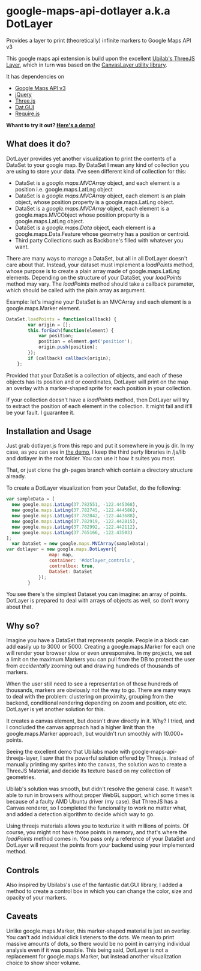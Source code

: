 google-maps-api-dotlayer a.k.a DotLayer 
=======================================

Provides a layer to print (theoretically) infinite markers to Google Maps API v3

This google maps api extension is build upon the excellent [Ubilab's ThreeJS Layer](https://github.com/ubilabs/google-maps-api-threejs-layer), which in turn was based on the [CanvasLayer utility library](https://google-maps-utility-library-v3.googlecode.com/svn/trunk/canvaslayer/docs/reference.html).

It has dependencies on 

* [Google Maps API v3](https://developers.google.com/maps/)
* [jQuery](http://jquery.com/)
* [Three.js](http://threejs.org/)
* [Dat.GUI](https://code.google.com/p/dat-gui/)
* [Require.js](http://requirejs.org/)

**Whant to try it out? [Here's a demo!](https://instagis.github.io/google-maps-api-dotlayer/demo.html)**

## What does it do? 

DotLayer provides yet another visualization to print the contents of a DataSet to your google map. By DataSet I mean any kind of collection you are using to store your data. I've seen different kind of collection for this:
* DataSet is a *google.maps.MVCArray* object, and each element is a position i.e. google.maps.LatLng object
* DataSet is a *google.maps.MVCArray* object, each element is an plain object, whose position property is a google.maps.LatLng object.
* DataSet is a *google.maps.MVCArray* object, each element is a google.maps.MVCObject whose position property is a google.maps.LatLng object.
* DataSet is a *google.maps.Data* object, each element is a google.maps.Data.Feature whose geometry has a position or centroid.
* Third party Collections such as Backbone's filled with whatever you want.

There are many ways to manage a DataSet, but all in all DotLayer doesn't care about that. Instead, your dataset must implement a *loadPoints* method, whose purpose is to create a plain array made of google.maps.LatLng elements. Depending on the structure of your DataSet, your *loadPoints* method may vary. The *loadPoints* method should take a callback parameter, which should be called with the plain array as argument.

Example: let's imagine your DataSet is an MVCArray and each element is a google.maps.Marker element.

```js
DataSet.loadPoints = function(callback) {
		var origin = [];
		this.forEach(function(element) {
			var position;
			position = element.get('position');
			origin.push(position);
		});
		if (callback) callback(origin);
	};

```
Provided that your DataSet is a collection of objects, and each of these objects has its position and or coordinates, DotLayer will print on the map an overlay with a marker-shaped sprite for each position in your collection.

If your collection doesn't have a  *loadPoints* method, then DotLayer will try to extract the position of each element in the collection. It might fail and it'll be your fault. I guarantee it.


## Installation and Usage

Just grab dotlayer.js from this repo and put it somewhere in you js dir. In my case, as you can see in [the demo](http://instagis.github.io/google-maps-api-dotlayer/demo.html), I keep the third party libraries in /js/lib and dotlayer in the root folder. You can use it how it suites you most.

That, or just clone the gh-pages branch which contain a directory structure already.

To create a DotLayer visualization from your DataSet, do the following:

```js
var sampleData = [
  new google.maps.LatLng(37.782551, -122.445368),
  new google.maps.LatLng(37.782745, -122.444586),
  new google.maps.LatLng(37.782842, -122.443688),
  new google.maps.LatLng(37.782919, -122.442815),
  new google.maps.LatLng(37.782992, -122.442112),
  new google.maps.LatLng(37.765166, -122.43503)
];
  var DataSet = new google.maps.MVCArray(sampleData);
var dotlayer = new google.maps.DotLayer({
				map: map,
				container: '#dotlayer_controls',
				controlbox: true,
				DataSet: DataSet
			});
		}

```

You see there's the simplest Dataset you can imagine: an array of points. DotLayer is prepared to deal with arrays of objects as well, so don't worry about that.


## Why so?

Imagine you have a DataSet that represents people. People in a block can add easily up to 3000 or 5000. Creating a google.maps.Marker for each one will render your browser slow or even unresponsive. In my projects, we set a limit on the maximum Markers you can pull from the DB to protect the user from *accidentally* zooming out and drawing hundreds of thousands of markers.

When the user still need to see a representation of those hundreds of thousands, markers are obviously not the way to go. There are many ways to deal with the problem: clustering on proximity, grouping from the backend, conditional rendering depending on zoom and position, etc etc. DotLayer is yet another solution for this.

It creates a canvas element, but doesn't draw directly in it. Why? I tried, and I concluded the canvas approach had a higher limit than the google.maps.Marker approach, but wouldn't run smoothly with 10.000+ points.

Seeing the excellent demo that Ubilabs made with google-maps-api-threejs-layer, I saw that the powerful solution offered by Three.js. Instead of manually printing my sprites into the canvas, the solution was to create a ThreeJS Material, and decide its texture based on my collection of geometries.

Ubilab's solution was smooth, but didn't resolve the general case. It wasn't able to run in browsers without proper WebGL support, which some times is because of a faulty AMD Ubuntu driver (my case). But ThreeJS has a Canvas renderer, so I completed the funcionality to work no matter what, and added a detection algorithm to decide which way to go.

Using threejs materials allows you to texturize it with millions of points. Of course, you might not have those points in memory, and that's where the *loadPoints* method comes in. You pass only a reference of your DataSet and DotLayer will request the points from your backend using your implemented method.


## Controls 

Also inspired by Ubilabs's use of the fantastic dat.GUI library, I added a method to create a control box in which you can change the color, size and opacity of your markers.


## Caveats 

Unlike google.maps.Marker, this marker-shaped material is just an overlay. You can't add individual click listeners to the dots. We mean to print massive amounts of dots, so there would be no point in carrying individual analysis even if it was possible. This being said, DotLayer is not a replacement for google.maps.Marker, but instead another visualization choice to show sheer volume.



